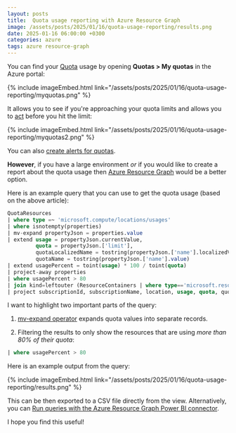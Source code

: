 ```yaml
---
layout: posts
title:  Quota usage reporting with Azure Resource Graph
image: /assets/posts/2025/01/16/quota-usage-reporting/results.png
date: 2025-01-16 06:00:00 +0300
categories: azure
tags: azure resource-graph
---
```


You can find your
[Quota](https://learn.microsoft.com/en-us/azure/quotas/quotas-overview)
usage by opening **Quotas > My quotas** in the Azure portal:

{% include imageEmbed.html link="/assets/posts/2025/01/16/quota-usage-reporting/myquotas.png" %}

It allows you to see if you're approaching your quota limits and allows you to
[act](https://learn.microsoft.com/en-us/azure/quotas/quickstart-increase-quota-portal)
before you hit the limit:

{% include imageEmbed.html link="/assets/posts/2025/01/16/quota-usage-reporting/myquotas2.png" %}

You can also
[create alerts for quotas](https://learn.microsoft.com/en-us/azure/quotas/how-to-guide-monitoring-alerting).

**However**, if you have a large environment _or_ if you would like to create a report about the quota usage then 
[Azure Resource Graph](https://learn.microsoft.com/en-us/azure/governance/resource-graph/overview)
would be a better option.

Here is an example query that you can use to get the quota usage
(based on the above article):

```sql
QuotaResources 
| where type =~ 'microsoft.compute/locations/usages' 
| where isnotempty(properties) 
| mv-expand propertyJson = properties.value 
| extend usage = propertyJson.currentValue, 
         quota = propertyJson.['limit'], 
         quotaLocalizedName = tostring(propertyJson.['name'].localizedValue),
         quotaName = tostring(propertyJson.['name'].value) 
| extend usagePercent = toint(usage) * 100 / toint(quota) 
| project-away properties
| where usagePercent > 80
| join kind=leftouter (ResourceContainers | where type=='microsoft.resources/subscriptions' | project subscriptionName=name, subscriptionId) on subscriptionId
| project subscriptionId, subscriptionName, location, usage, quota, quotaName, quotaLocalizedName, usagePercent
```

I want to highlight two important parts of the query:

1) [mv-expand operator](https://learn.microsoft.com/en-us/kusto/query/mv-expand-operator?view=microsoft-fabric)
expands quota values into separate records.

2) Filtering the results to only show the resources that are using _more than 80% of their quota_:

```sql
| where usagePercent > 80
```

Here is an example output from the query:

{% include imageEmbed.html link="/assets/posts/2025/01/16/quota-usage-reporting/results.png" %}

This can be then exported to a CSV file directly from the view.
Alternatively, you can
[Run queries with the Azure Resource Graph Power BI connector](https://learn.microsoft.com/en-us/azure/governance/resource-graph/power-bi-connector-quickstart?tabs=power-bi-desktop).

I hope you find this useful!
